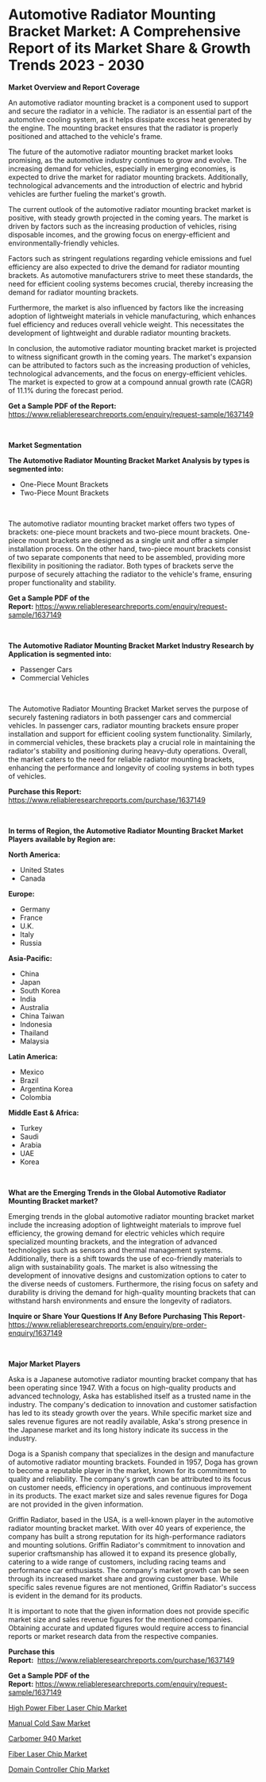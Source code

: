 <p><h1>Automotive Radiator Mounting Bracket Market: A Comprehensive Report of its Market Share & Growth Trends 2023 - 2030</h1></p><p><strong>Market Overview and Report Coverage</strong></p>
<p><p>An automotive radiator mounting bracket is a component used to support and secure the radiator in a vehicle. The radiator is an essential part of the automotive cooling system, as it helps dissipate excess heat generated by the engine. The mounting bracket ensures that the radiator is properly positioned and attached to the vehicle's frame.</p><p>The future of the automotive radiator mounting bracket market looks promising, as the automotive industry continues to grow and evolve. The increasing demand for vehicles, especially in emerging economies, is expected to drive the market for radiator mounting brackets. Additionally, technological advancements and the introduction of electric and hybrid vehicles are further fueling the market's growth.</p><p>The current outlook of the automotive radiator mounting bracket market is positive, with steady growth projected in the coming years. The market is driven by factors such as the increasing production of vehicles, rising disposable incomes, and the growing focus on energy-efficient and environmentally-friendly vehicles.</p><p>Factors such as stringent regulations regarding vehicle emissions and fuel efficiency are also expected to drive the demand for radiator mounting brackets. As automotive manufacturers strive to meet these standards, the need for efficient cooling systems becomes crucial, thereby increasing the demand for radiator mounting brackets.</p><p>Furthermore, the market is also influenced by factors like the increasing adoption of lightweight materials in vehicle manufacturing, which enhances fuel efficiency and reduces overall vehicle weight. This necessitates the development of lightweight and durable radiator mounting brackets.</p><p>In conclusion, the automotive radiator mounting bracket market is projected to witness significant growth in the coming years. The market's expansion can be attributed to factors such as the increasing production of vehicles, technological advancements, and the focus on energy-efficient vehicles. The market is expected to grow at a compound annual growth rate (CAGR) of 11.1% during the forecast period.</p></p>
<p><strong>Get a Sample PDF of the Report:</strong> <a href="https://www.reliableresearchreports.com/enquiry/request-sample/1637149">https://www.reliableresearchreports.com/enquiry/request-sample/1637149</a></p>
<p>&nbsp;</p>
<p><strong>Market Segmentation</strong></p>
<p><strong>The Automotive Radiator Mounting Bracket Market Analysis by types is segmented into:</strong></p>
<p><ul><li>One-Piece Mount Brackets</li><li>Two-Piece Mount Brackets</li></ul></p>
<p>&nbsp;</p>
<p><p>The automotive radiator mounting bracket market offers two types of brackets: one-piece mount brackets and two-piece mount brackets. One-piece mount brackets are designed as a single unit and offer a simpler installation process. On the other hand, two-piece mount brackets consist of two separate components that need to be assembled, providing more flexibility in positioning the radiator. Both types of brackets serve the purpose of securely attaching the radiator to the vehicle's frame, ensuring proper functionality and stability.</p></p>
<p><strong>Get a Sample PDF of the Report:</strong>&nbsp;<a href="https://www.reliableresearchreports.com/enquiry/request-sample/1637149">https://www.reliableresearchreports.com/enquiry/request-sample/1637149</a></p>
<p>&nbsp;</p>
<p><strong>The Automotive Radiator Mounting Bracket Market Industry Research by Application is segmented into:</strong></p>
<p><ul><li>Passenger Cars</li><li>Commercial Vehicles</li></ul></p>
<p>&nbsp;</p>
<p><p>The Automotive Radiator Mounting Bracket Market serves the purpose of securely fastening radiators in both passenger cars and commercial vehicles. In passenger cars, radiator mounting brackets ensure proper installation and support for efficient cooling system functionality. Similarly, in commercial vehicles, these brackets play a crucial role in maintaining the radiator's stability and positioning during heavy-duty operations. Overall, the market caters to the need for reliable radiator mounting brackets, enhancing the performance and longevity of cooling systems in both types of vehicles.</p></p>
<p><strong>Purchase this Report:</strong>&nbsp; <a href="https://www.reliableresearchreports.com/purchase/1637149">https://www.reliableresearchreports.com/purchase/1637149</a></p>
<p>&nbsp;</p>
<p><strong>In terms of Region, the Automotive Radiator Mounting Bracket Market Players available by Region are:</strong></p>
<p>
    <p> <strong> North America: </strong>
        <ul>
            <li>United States</li>
            <li>Canada</li>
        </ul>
        </p> 
    <p> <strong> Europe: </strong>
        <ul>
            <li>Germany</li>
            <li>France</li>
            <li>U.K.</li>
            <li>Italy</li>
            <li>Russia</li>
        </ul>
        </p> 
    <p> <strong> Asia-Pacific: </strong>
        <ul>
            <li>China</li>
            <li>Japan</li>
            <li>South Korea</li>
            <li>India</li>
            <li>Australia</li>
            <li>China Taiwan</li>
            <li>Indonesia</li>
            <li>Thailand</li>
            <li>Malaysia</li>
        </ul>
        </p> 
    <p> <strong> Latin America: </strong>
        <ul>
            <li>Mexico</li>
            <li>Brazil</li>
            <li>Argentina Korea</li>
            <li>Colombia</li>
        </ul>
        </p> 
    <p> <strong> Middle East & Africa: </strong>
        <ul>
            <li>Turkey</li>
            <li>Saudi</li>
            <li>Arabia</li>
            <li>UAE</li>
            <li>Korea</li>
        </ul>
    </p>
    </p>
<p>&nbsp;</p>
<p><strong>What are the Emerging Trends in the Global Automotive Radiator Mounting Bracket market?</strong></p>
<p><p>Emerging trends in the global automotive radiator mounting bracket market include the increasing adoption of lightweight materials to improve fuel efficiency, the growing demand for electric vehicles which require specialized mounting brackets, and the integration of advanced technologies such as sensors and thermal management systems. Additionally, there is a shift towards the use of eco-friendly materials to align with sustainability goals. The market is also witnessing the development of innovative designs and customization options to cater to the diverse needs of customers. Furthermore, the rising focus on safety and durability is driving the demand for high-quality mounting brackets that can withstand harsh environments and ensure the longevity of radiators.</p></p>
<p><strong>Inquire or Share Your Questions If Any Before Purchasing This Report</strong>- <a href="https://www.reliableresearchreports.com/enquiry/pre-order-enquiry/1637149">https://www.reliableresearchreports.com/enquiry/pre-order-enquiry/1637149</a></p>
<p>&nbsp;</p>
<p><strong>Major Market Players</strong></p>
<p><p>Aska is a Japanese automotive radiator mounting bracket company that has been operating since 1947. With a focus on high-quality products and advanced technology, Aska has established itself as a trusted name in the industry. The company's dedication to innovation and customer satisfaction has led to its steady growth over the years. While specific market size and sales revenue figures are not readily available, Aska's strong presence in the Japanese market and its long history indicate its success in the industry.</p><p>Doga is a Spanish company that specializes in the design and manufacture of automotive radiator mounting brackets. Founded in 1957, Doga has grown to become a reputable player in the market, known for its commitment to quality and reliability. The company's growth can be attributed to its focus on customer needs, efficiency in operations, and continuous improvement in its products. The exact market size and sales revenue figures for Doga are not provided in the given information.</p><p>Griffin Radiator, based in the USA, is a well-known player in the automotive radiator mounting bracket market. With over 40 years of experience, the company has built a strong reputation for its high-performance radiators and mounting solutions. Griffin Radiator's commitment to innovation and superior craftsmanship has allowed it to expand its presence globally, catering to a wide range of customers, including racing teams and performance car enthusiasts. The company's market growth can be seen through its increased market share and growing customer base. While specific sales revenue figures are not mentioned, Griffin Radiator's success is evident in the demand for its products.</p><p>It is important to note that the given information does not provide specific market size and sales revenue figures for the mentioned companies. Obtaining accurate and updated figures would require access to financial reports or market research data from the respective companies.</p></p>
<p><strong>Purchase this Report:</strong>&nbsp;&nbsp;<a href="https://www.reliableresearchreports.com/purchase/1637149">https://www.reliableresearchreports.com/purchase/1637149</a></p>
<p></p>
<p><strong>Get a Sample PDF of the Report:</strong>&nbsp;<a href="https://www.reliableresearchreports.com/enquiry/request-sample/1637149">https://www.reliableresearchreports.com/enquiry/request-sample/1637149</a></p>
<p><p><a href="https://www.linkedin.com/pulse/high-power-fiber-laser-chip-market-research-report-provides-ytale/">High Power Fiber Laser Chip Market</a></p><p><a href="https://medium.com/@vrahul.reportprime/manual-cold-saw-market-size-growth-forecast-2023-2030-89d205e960b8">Manual Cold Saw Market</a></p><p><a href="https://medium.com/@dennismurphy47/carbomer-940-market-size-growth-forecast-2023-2030-7b0dd9799848">Carbomer 940 Market</a></p><p><a href="https://www.linkedin.com/pulse/fiber-laser-chip-market-size-share-global-analysis-report-xamye/">Fiber Laser Chip Market</a></p><p><a href="https://www.linkedin.com/pulse/domain-controller-chip-market-research-report-unlocks-analysis-ypzie/">Domain Controller Chip Market</a></p></p>